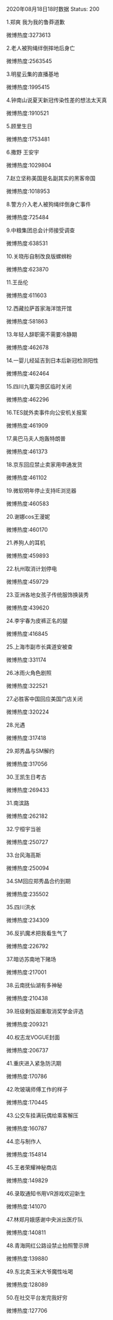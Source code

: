 2020年08月18日18时数据
Status: 200

1.郑爽 我为我的鲁莽道歉

微博热度:3273613

2.老人被狗绳绊倒摔地后身亡

微博热度:2563545

3.明星云集的直播基地

微博热度:1995415

4.钟南山说夏天新冠传染性差的想法太天真

微博热度:1910521

5.顾里生日

微博热度:1753481

6.撒野 王安宇

微博热度:1029804

7.赵立坚称美国是名副其实的黑客帝国

微博热度:1018953

8.警方介入老人被狗绳绊倒身亡事件

微博热度:725484

9.中粮集团总会计师接受调查

微博热度:638531

10.关晓彤自制改良版螺蛳粉

微博热度:623870

11.王岳伦

微博热度:611603

12.西藏拉萨首家海洋馆开馆

微博热度:581863

13.年轻人辞职需不需要冷静期

微博热度:462678

14.一婴儿经延吉到日本后新冠检测阳性

微博热度:462464

15.四川九寨沟景区临时关闭

微博热度:462296

16.TES就外卖事件向公安机关报案

微博热度:461909

17.奥巴马夫人炮轰特朗普

微博热度:461373

18.京东回应禁止卖家用申通发货

微博热度:461102

19.微软明年停止支持IE浏览器

微博热度:460583

20.谢娜cos王漫妮

微博热度:460170

21.养狗人的耳机

微博热度:459893

22.杭州取消计划停电

微博热度:459729

23.亚洲各地女孩子传统服饰换装秀

微博热度:439620

24.李宇春为皮裤正名的腿

微博热度:416845

25.上海市副市长龚道安被查

微博热度:331174

26.冰雨火角色剧照

微博热度:322521

27.必胜客中国回应美国门店关闭

微博热度:320224

28.光遇

微博热度:317418

29.郑秀晶与SM解约

微博热度:317056

30.王凯生日考古

微博热度:269433

31.南滨路

微博热度:262182

32.宁桓宇当爸

微博热度:250727

33.台风海高斯

微博热度:250094

34.SM回应郑秀晶合约到期

微博热度:235502

35.四川洪水

微博热度:234309

36.反扒魔术把我看生气了

微博热度:226792

37.暗访苏南地下赌场

微博热度:217001

38.云南抚仙湖有多神秘

微博热度:210438

39.班级剩饭超重取消奖学金评选

微博热度:209321

40.权志龙VOGUE封面

微博热度:206737

41.重庆进入紧急防汛期

微博热度:170786

42.吹玻璃师傅工作的样子

微博热度:170445

43.公交车挂满玩偶给乘客解压

微博热度:160787

44.恋与制作人

微博热度:154814

45.王者荣耀神秘商店

微博热度:149829

46.录取通知书用VR游戏欢迎新生

微博热度:141070

47.林郑月娥感谢中央派出医疗队

微博热度:140811

48.青海网红公路设禁止拍照警示牌

微博热度:139880

49.东北卖玉米大爷魔性吆喝

微博热度:128089

50.在社交平台发完我好穷

微博热度:127706

